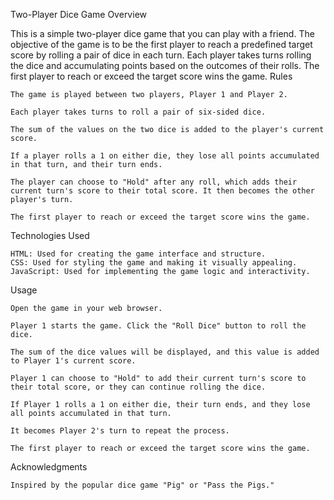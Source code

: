 Two-Player Dice Game
Overview

This is a simple two-player dice game that you can play with a friend. The objective of the game is to be the first player to reach a predefined target score by rolling a pair of dice in each turn. Each player takes turns rolling the dice and accumulating points based on the outcomes of their rolls. The first player to reach or exceed the target score wins the game.
Rules

    The game is played between two players, Player 1 and Player 2.

    Each player takes turns to roll a pair of six-sided dice.

    The sum of the values on the two dice is added to the player's current score.

    If a player rolls a 1 on either die, they lose all points accumulated in that turn, and their turn ends.

    The player can choose to "Hold" after any roll, which adds their current turn's score to their total score. It then becomes the other player's turn.

    The first player to reach or exceed the target score wins the game.

Technologies Used

    HTML: Used for creating the game interface and structure.
    CSS: Used for styling the game and making it visually appealing.
    JavaScript: Used for implementing the game logic and interactivity.

 Usage

    Open the game in your web browser.

    Player 1 starts the game. Click the "Roll Dice" button to roll the dice.

    The sum of the dice values will be displayed, and this value is added to Player 1's current score.

    Player 1 can choose to "Hold" to add their current turn's score to their total score, or they can continue rolling the dice.

    If Player 1 rolls a 1 on either die, their turn ends, and they lose all points accumulated in that turn.

    It becomes Player 2's turn to repeat the process.

    The first player to reach or exceed the target score wins the game.

 Acknowledgments

    Inspired by the popular dice game "Pig" or "Pass the Pigs."
